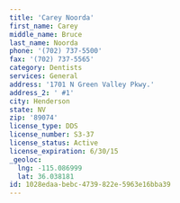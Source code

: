 ```yaml
---
title: 'Carey Noorda'
first_name: Carey
middle_name: Bruce
last_name: Noorda
phone: '(702) 737-5500'
fax: '(702) 737-5565'
category: Dentists
services: General
address: '1701 N Green Valley Pkwy.'
address_2: ' #1'
city: Henderson
state: NV
zip: '89074'
license_type: DDS
license_number: S3-37
license_status: Active
license_expiration: 6/30/15
_geoloc:
  lng: -115.086999
  lat: 36.038181
id: 1028edaa-bebc-4739-822e-5963e16bba39
---
```

